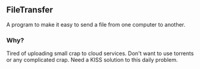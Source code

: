 ## FileTransfer

A program to make it easy to send a file from one computer to another.

### Why?

Tired of uploading small crap to cloud services. Don't want to use torrents or any complicated crap. Need a KISS solution to this daily problem.